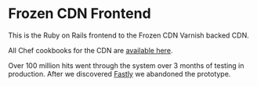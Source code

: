 Frozen CDN Frontend
============

This is the Ruby on Rails frontend to the Frozen CDN Varnish backed CDN.

All Chef cookbooks for the CDN are [available here](https://github.com/darron/frozen-cdn-cookbooks).

Over 100 million hits went through the system over 3 months of testing in production. After we discovered [Fastly](http://www.fastly.com/) we abandoned the prototype.